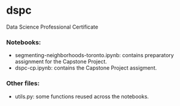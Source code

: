 # dspc
Data Science Professional Certificate

### Notebooks:
- segmenting-neighborhoods-toronto.ipynb: contains preparatory assignment for the Capstone Project.
- dspc-cp.ipynb: contains the Capstone Project assigment.

### Other files:
- utils.py: some functions reused across the notebooks.